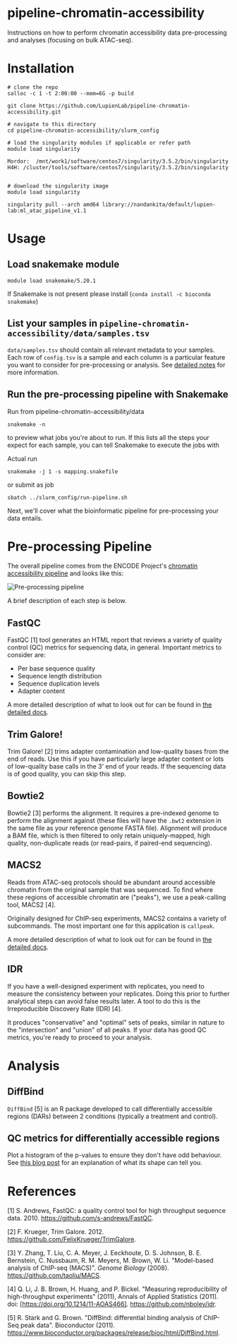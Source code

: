 # pipeline-chromatin-accessibility

Instructions on how to perform chromatin accessibility data pre-processing and analyses (focusing on bulk ATAC-seq).

# Installation

```shell
# clone the repo
salloc -c 1 -t 2:00:00 --mem=6G -p build

git clone https://github.com/LupienLab/pipeline-chromatin-accessibility.git

# navigate to this directory
cd pipeline-chromatin-accessibility/slurm_config

# load the singularity modules if applicable or refer path
module load singularity

Mordor:  /mnt/work1/software/centos7/singularity/3.5.2/bin/singularity
H4H: /cluster/tools/software/centos7/singularity/3.5.2/bin/singularity


# download the singularity image
module load singularity

singularity pull --arch amd64 library://nandankita/default/lupien-lab:ml_atac_pipeline_v1.1
```

# Usage

## Load snakemake module

```shell
module load snakemake/5.20.1
```

If Snakemake is not present please install (`conda install -c bioconda snakemake`)

## List your samples in `pipeline-chromatin-accessibility/data/samples.tsv`

`data/samples.tsv` should contain all relevant metadata to your samples.
Each row of `config.tsv` is a sample and each column is a particular feature you want to consider for pre-processing or analysis.
See [detailed notes](docs/directory-structure/README.md) for more information.


## Run the pre-processing pipeline with Snakemake

Run from pipeline-chromatin-accessibility/data


```shell
snakemake -n
```

to preview what jobs you're about to run.
If this lists all the steps your expect for each sample, you can tell Snakemake to execute the jobs with

Actual run

```shell
snakemake -j 1 -s mapping.snakefile
```

or submit as job

```shell
sbatch ../slurm_config/run-pipeline.sh
```


Next, we'll cover what the bioinformatic pipeline for pre-processing your data entails.

# Pre-processing Pipeline

The overall pipeline comes from the ENCODE Project's [chromatin accessibility pipeline](https://www.encodeproject.org/pipelines/ENCPL792NWO/) and looks like this:

![Pre-processing pipeline](https://github.com/LupienLab/pipeline-chromatin-accessibility/blob/master/pipeline/pipeline.png)

A brief description of each step is below.

## FastQC

FastQC [1] tool generates an HTML report that reviews a variety of quality control (QC) metrics for sequencing data, in general.
Important metrics to consider are:

* Per base sequence quality
* Sequence length distribution
* Sequence duplication levels
* Adapter content

A more detailed description of what to look out for can be found in [the detailed docs](docs/fastqc/README.md).

## Trim Galore!

Trim Galore! [2] trims adapter contamination and low-quality bases from the end of reads.
Use this if you have particularly large adapter content or lots of low-quality base calls in the 3' end of your reads.
If the sequencing data is of good quality, you can skip this step.

## Bowtie2

Bowtie2 [3] performs the alignment.
It requires a pre-indexed genome to perform the alignment against (these files will have the `.bwt2` extension in the same file as your reference genome FASTA file).
Alignment will produce a BAM file, which is then filtered to only retain uniquely-mapped, high quality, non-duplicate reads (or read-pairs, if paired-end sequencing).

## MACS2

Reads from ATAC-seq protocols should be abundant around accessible chromatin from the original sample that was sequenced.
To find where these regions of accessible chromatin are ("peaks"), we use a peak-calling tool, MACS2 [4].

Originally designed for ChIP-seq experiments, MACS2 contains a variety of subcommands.
The most important one for this application is `callpeak`.

A more detailed description of what to look out for can be found in [the detailed docs](https://github.com/macs3-project/MACS).

## IDR

If you have a well-designed experiment with replicates, you need to measure the consistency between your replicates.
Doing this prior to further analytical steps can avoid false results later.
A tool to do this is the Irreproducible Discovery Rate (IDR) [4].

It produces "conservative" and "optimal" sets of peaks, similar in nature to the "intersection" and "union" of all peaks.
If your data has good QC metrics, you're ready to proceed to your analysis.

# Analysis

## DiffBind

`DiffBind` [5] is an R package developed to call differentially accessible regions (DARs) between 2 conditions (typically a treatment and control).

## QC metrics for differentially accessible regions

Plot a histogram of the p-values to ensure they don't have odd behaviour.
See [this blog post](http://varianceexplained.org/statistics/interpreting-pvalue-histogram/) for an explanation of what its shape can tell you.

# References

[1] S. Andrews, FastQC: a quality control tool for high throughput sequence data. 2010. https://github.com/s-andrews/FastQC.

[2] F. Krueger, Trim Galore. 2012. https://github.com/FelixKrueger/TrimGalore.

[3] Y. Zhang, T. Liu, C. A. Meyer, J. Eeckhoute, D. S. Johnson, B. E. Bernstein, C. Nussbaum, R. M. Meyers, M. Brown, W. Li. "Model-based analysis of ChIP-seq (MACS)". _Genome Biology_ (2008). https://github.com/taoliu/MACS.

[4] Q. Li, J. B. Brown, H. Huang, and P. Bickel. "Measuring reproducibility of high-throughput experiments" (2011), Annals of Applied Statistics (2011). doi: [https://doi.org/10.1214/11-AOAS466]. https://github.com/nboley/idr.

[5] R. Stark and G. Brown. "DiffBind: differential binding analysis of ChIP-Seq peak data". Bioconductor (2011). https://www.bioconductor.org/packages/release/bioc/html/DiffBind.html.
